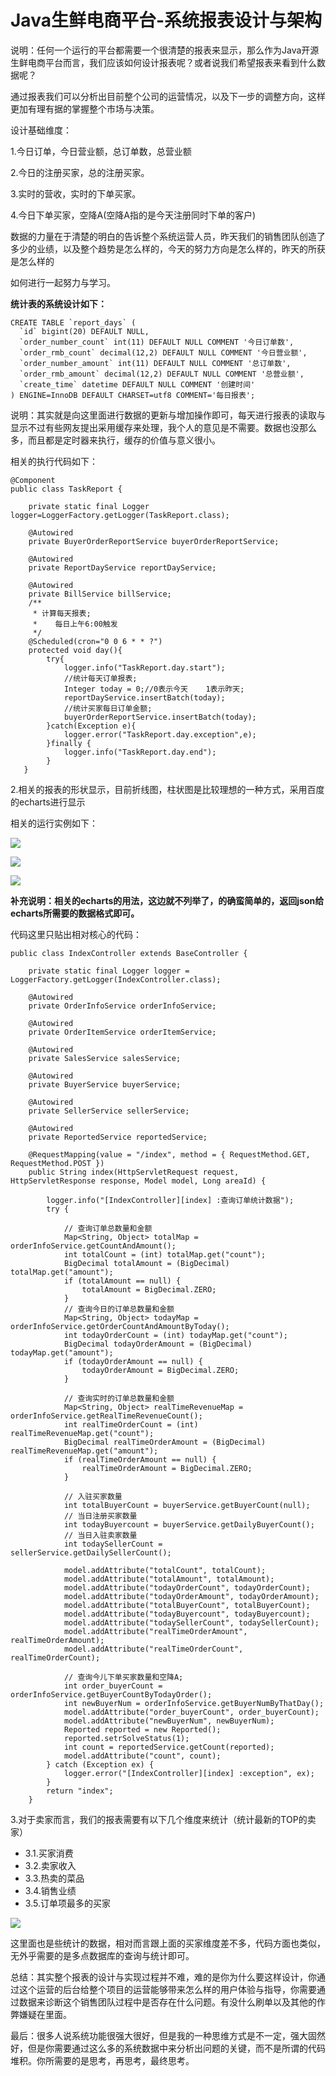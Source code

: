 # Java生鲜电商平台-系统报表设计与架构

说明：任何一个运行的平台都需要一个很清楚的报表来显示，那么作为Java开源生鲜电商平台而言，我们应该如何设计报表呢？或者说我们希望报表来看到什么数据呢？

通过报表我们可以分析出目前整个公司的运营情况，以及下一步的调整方向，这样更加有理有据的掌握整个市场与决策。

设计基础维度：

1.今日订单，今日营业额，总订单数，总营业额

2.今日的注册买家，总的注册买家。

3.实时的营收，实时的下单买家。

4.今日下单买家，空降A(空降A指的是今天注册同时下单的客户)

数据的力量在于清楚的明白的告诉整个系统运营人员，昨天我们的销售团队创造了多少的业绩，以及整个趋势是怎么样的，今天的努力方向是怎么样的，昨天的所获是怎么样的

如何进行一起努力与学习。

**统计表的系统设计如下：**

```
CREATE TABLE `report_days` (
  `id` bigint(20) DEFAULT NULL,
  `order_number_count` int(11) DEFAULT NULL COMMENT '今日订单数',
  `order_rmb_count` decimal(12,2) DEFAULT NULL COMMENT '今日营业额',
  `order_number_amount` int(11) DEFAULT NULL COMMENT '总订单数',
  `order_rmb_amount` decimal(12,2) DEFAULT NULL COMMENT '总营业额',
  `create_time` datetime DEFAULT NULL COMMENT '创建时间'
) ENGINE=InnoDB DEFAULT CHARSET=utf8 COMMENT='每日报表';
```

说明：其实就是向这里面进行数据的更新与增加操作即可，每天进行报表的读取与显示不过有些网友提出采用缓存来处理，我个人的意见是不需要。数据也没那么多，而且都是定时器来执行，缓存的价值与意义很小。

相关的执行代码如下：


```
@Component
public class TaskReport {

    private static final Logger logger=LoggerFactory.getLogger(TaskReport.class);
    
    @Autowired
    private BuyerOrderReportService buyerOrderReportService;
    
    @Autowired
    private ReportDayService reportDayService;
    
    @Autowired
    private BillService billService;
    /**
     * 计算每天报表;
     *    每日上午6:00触发
     */
    @Scheduled(cron="0 0 6 * * ?")
    protected void day(){
        try{
            logger.info("TaskReport.day.start");
            //统计每天订单报表;
            Integer today = 0;//0表示今天    1表示昨天;
            reportDayService.insertBatch(today);
            //统计买家每日订单金额;
            buyerOrderReportService.insertBatch(today);
        }catch(Exception e){
            logger.error("TaskReport.day.exception",e);
        }finally {
            logger.info("TaskReport.day.end");
        }
   }
```

2.相关的报表的形状显示，目前折线图，柱状图是比较理想的一种方式，采用百度的echarts进行显示

相关的运行实例如下：

![](/static/image/641237-20180530070707012-668006159.png)

![](/static/image/641237-20180530070735606-1363856519.png)

![](/static/image/641237-20180530070814534-101856237.png)

**补充说明：相关的echarts的用法，这边就不列举了，的确蛮简单的，返回json给echarts所需要的数据格式即可。**

代码这里只贴出相对核心的代码：


```
public class IndexController extends BaseController {

    private static final Logger logger = LoggerFactory.getLogger(IndexController.class);
    
    @Autowired
    private OrderInfoService orderInfoService;

    @Autowired
    private OrderItemService orderItemService;

    @Autowired
    private SalesService salesService;

    @Autowired
    private BuyerService buyerService;

    @Autowired
    private SellerService sellerService;

    @Autowired
    private ReportedService reportedService;

    @RequestMapping(value = "/index", method = { RequestMethod.GET, RequestMethod.POST })
    public String index(HttpServletRequest request, HttpServletResponse response, Model model, Long areaId) {

        logger.info("[IndexController][index] :查询订单统计数据");
        try {

            // 查询订单总数量和金额
            Map<String, Object> totalMap = orderInfoService.getCountAndAmount();
            int totalCount = (int) totalMap.get("count");
            BigDecimal totalAmount = (BigDecimal) totalMap.get("amount");
            if (totalAmount == null) {
                totalAmount = BigDecimal.ZERO;
            }
            // 查询今日的订单总数量和金额
            Map<String, Object> todayMap = orderInfoService.getOrderCountAndAmountByToday();
            int todayOrderCount = (int) todayMap.get("count");
            BigDecimal todayOrderAmount = (BigDecimal) todayMap.get("amount");
            if (todayOrderAmount == null) {
                todayOrderAmount = BigDecimal.ZERO;
            }

            // 查询实时的订单总数量和金额
            Map<String, Object> realTimeRevenueMap = orderInfoService.getRealTimeRevenueCount();
            int realTimeOrderCount = (int) realTimeRevenueMap.get("count");
            BigDecimal realTimeOrderAmount = (BigDecimal) realTimeRevenueMap.get("amount");
            if (realTimeOrderAmount == null) {
                realTimeOrderAmount = BigDecimal.ZERO;
            }

            // 入驻买家数量
            int totalBuyerCount = buyerService.getBuyerCount(null);
            // 当日注册买家数量
            int todayBuyercount = buyerService.getDailyBuyerCount();
            // 当日入驻卖家数量
            int todaySellerCount = sellerService.getDailySellerCount();

            model.addAttribute("totalCount", totalCount);
            model.addAttribute("totalAmount", totalAmount);
            model.addAttribute("todayOrderCount", todayOrderCount);
            model.addAttribute("todayOrderAmount", todayOrderAmount);
            model.addAttribute("totalBuyerCount", totalBuyerCount);
            model.addAttribute("todayBuyercount", todayBuyercount);
            model.addAttribute("todaySellerCount", todaySellerCount);
            model.addAttribute("realTimeOrderAmount", realTimeOrderAmount);
            model.addAttribute("realTimeOrderCount", realTimeOrderCount);

            // 查询今儿下单买家数量和空降A;
            int order_buyerCount = orderInfoService.getBuyerCountByTodayOrder();
            int newBuyerNum = orderInfoService.getBuyerNumByThatDay();
            model.addAttribute("order_buyerCount", order_buyerCount);
            model.addAttribute("newBuyerNum", newBuyerNum);
            Reported reported = new Reported();
            reported.setrSolveStatus(1);
            int count = reportedService.getCount(reported);
            model.addAttribute("count", count);
        } catch (Exception ex) {
            logger.error("[IndexController][index] :exception", ex);
        }
        return "index";
    }
```

3.对于卖家而言，我们的报表需要有以下几个维度来统计（统计最新的TOP的卖家）
* 3.1.买家消费
* 3.2.卖家收入
* 3.3.热卖的菜品
* 3.4.销售业绩
* 3.5.订单项最多的买家

![](/static/image/641237-20180530071221366-107109721.png)

 这里面也是些统计的数据，相对而言跟上面的买家维度差不多，代码方面也类似，无外乎需要的是多点数据库的查询与统计即可。
 
 总结：其实整个报表的设计与实现过程并不难，难的是你为什么要这样设计，你通过这个运营的后台给整个项目的运营能够带来怎么样的用户体验与指导，你需要通过数据来诊断这个销售团队过程中是否存在什么问题。有没什么刷单以及其他的作弊嫌疑在里面。
 
最后：很多人说系统功能很强大很好，但是我的一种思维方式是不一定，强大固然好，但是你需要通过这么多的系统数据中来分析出问题的关键，而不是所谓的代码堆积。你所需要的是思考，再思考，最终思考。